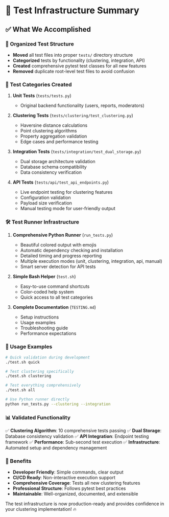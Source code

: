# 🎯 Test Infrastructure Summary

## ✅ What We Accomplished

### 📁 Organized Test Structure
- **Moved** all test files into proper `tests/` directory structure
- **Categorized** tests by functionality (clustering, integration, API)
- **Created** comprehensive pytest test classes for all new features
- **Removed** duplicate root-level test files to avoid confusion

### 🧪 Test Categories Created

1. **Unit Tests** (`tests/tests.py`)
   - Original backend functionality (users, reports, moderators)

2. **Clustering Tests** (`tests/clustering/test_clustering.py`)
   - Haversine distance calculations
   - Point clustering algorithms  
   - Property aggregation validation
   - Edge cases and performance testing

3. **Integration Tests** (`tests/integration/test_dual_storage.py`)
   - Dual storage architecture validation
   - Database schema compatibility
   - Data consistency verification

4. **API Tests** (`tests/api/test_api_endpoints.py`)
   - Live endpoint testing for clustering features
   - Configuration validation
   - Payload size verification
   - Manual testing mode for user-friendly output

### 🛠️ Test Runner Infrastructure

1. **Comprehensive Python Runner** (`run_tests.py`)
   - Beautiful colored output with emojis
   - Automatic dependency checking and installation
   - Detailed timing and progress reporting
   - Multiple execution modes (unit, clustering, integration, api, manual)
   - Smart server detection for API tests

2. **Simple Bash Helper** (`test.sh`)
   - Easy-to-use command shortcuts
   - Color-coded help system
   - Quick access to all test categories

3. **Complete Documentation** (`TESTING.md`)
   - Setup instructions
   - Usage examples
   - Troubleshooting guide
   - Performance expectations

### 🚀 Usage Examples

```bash
# Quick validation during development
./test.sh quick

# Test clustering specifically  
./test.sh clustering

# Test everything comprehensively
./test.sh all

# Use Python runner directly
python run_tests.py --clustering --integration
```

### 📊 Validated Functionality

✅ **Clustering Algorithm**: 10 comprehensive tests passing
✅ **Dual Storage**: Database consistency validation
✅ **API Integration**: Endpoint testing framework
✅ **Performance**: Sub-second test execution
✅ **Infrastructure**: Automated setup and dependency management

### 🎉 Benefits

- **Developer Friendly**: Simple commands, clear output
- **CI/CD Ready**: Non-interactive execution support
- **Comprehensive Coverage**: Tests all new clustering features
- **Professional Structure**: Follows pytest best practices
- **Maintainable**: Well-organized, documented, and extensible

The test infrastructure is now production-ready and provides confidence in your clustering implementation! 🔥
